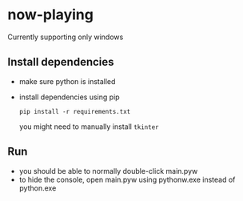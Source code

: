 # now-playing
Currently supporting only windows

## Install dependencies
 - make sure python is installed
 - install dependencies using pip

    `pip install -r requirements.txt`
    
    you might need to manually install `tkinter`

## Run
 - you should be able to normally double-click main.pyw
 - to hide the console, open main.pyw using pythonw.exe instead of python.exe
